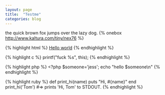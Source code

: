 ```yaml
---
layout: page
title:  "Testme"
categories: blog
---
```

the quick brown fox jumps over the lazy dog.
{% onebox http://www.kaltura.com/tiny/nex76 %}


{% highlight html %}
<a href="#">Hello world</a>
{% endhighlight %}

{% highlight c %}
printf("fuck %s", this);
{% endhighlight %}

{% highlight php %}
\<?php
$someone='jess';
echo "hello $someone\n"
{% endhighlight %}

{% highlight ruby %}
def print_hi(name)
  puts "Hi, #{name}" 
end
print_hi('Tom')
#=> prints 'Hi, Tom' to STDOUT.
{% endhighlight %}


